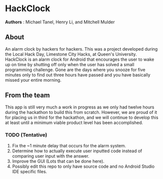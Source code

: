 # HackClock

**Authors** : Michael Tanel, Henry Li, and Mitchell Mulder
## About
An alarm clock by hackers for hackers. This was a project developed during the Local Hack Day, Limestone City Hacks, at Queen's University. HackClock is an alarm clock for Android that encourages the user to wake up on time by shutting off only when the user has solved a small programming challenge. Gone are the days where you snooze for five minutes only to find out three hours have passed and you have basically missed your entire morning.

## From the team
This app is still very much a work in progress as we only had twelve hours during the hackathon to build this from scratch. However, we are proud of it for placing us in third for the hackathon, and we will continue to develop this at least until a minimum viable product level has been accomplished.

### TODO (Tentative)
1. Fix the ~1 minute delay that occurs for the alarm system.
2. Determine how to actually execute user inputted code instead of comparing user input with the answer.
3. Improve the GUI (Lots that can be done here).
4. Possibly edit this repo to only have source code and no Android Studio IDE specific files.

